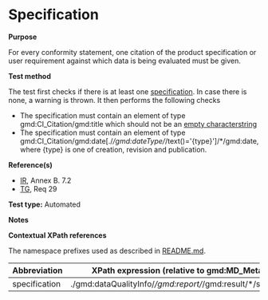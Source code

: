 
# Specification

**Purpose**	

For every conformity statement, one citation of the product specification or user requirement against which data is being evaluated must be given.

**Test method**	

The test first checks if there is at least one [specification](#specification). In case there is none, a warning is thrown. 
It then performs the following checks 
*	The specification must contain an element of type gmd:CI_Citation/gmd:title which should not be an [empty characterstring](./README.md#emptychar) 
*	The specification must contain an element of type gmd:CI_Citation/gmd:date[./*/gmd:dateType/*/text()='{type}']/*/gmd:date, where {type} is one of creation, revision and publication.

**Reference(s)**	 

* [IR](./README.md#IR), Annex B. 7.2
* [TG](./README.md#TG), Req 29

**Test type:** Automated

**Notes**

**Contextual XPath references**

The namespace prefixes used as described in [README.md](./README.md#namespaces).

Abbreviation                                   |  XPath expression (relative to gmd:MD_Metadata)
-----------------------------------------------| -------------------------------------------------------------------------
<a name="specification"></a> specification    | ./gmd:dataQualityInfo/*/gmd:report/*/gmd:result/*/specification


